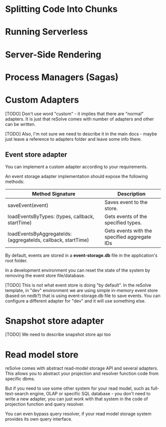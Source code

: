 # Splitting Code Into Chunks
# Running Serverless
# Server-Side Rendering
# Process Managers (Sagas)

# Custom Adapters

[TODO] Don't use word "custom" - it implies that there are "normal" adapters. 
It is just that reSolve comes with number of adapters and other can be written.

[TODO] Also, I'm not sure we need to describe it in the main docs - maybe just leave a reference to adapters folder and 
leave some info there.

## Event store adapter

You can implement a custom adapter according to your requirements. 

An event storage adapter implementation should expose the following methods:

| Method Signature                                                  | Description                                    |
| ----------------------------------------------------------------- | ---------------------------------------------- |
| saveEvent(event)                                                  | Saves event to the store.                      |
| loadEventsByTypes: (types, callback, startTime)                   | Gets events of the specified types.            |
| loadEventsByAggregateIds: (aggregateIds, callback, startTime)     | Gets events with the specified aggregate IDs   |


By default, events are stored in a **event-storage.db** file in the application's root folder. 

In a development environment you can reset the state of the system by removing the event store file/database.

[TODO] This is not what event store is doing "by default". In the reSolve template, in "dev" environment we are using simple in-memory event store 
(based on nedb?) that is using event-storage.db file to save events. You can configure a different adapter for "dev" and it will use something else.

# Snapshot store adapter

[TODO] We need to describe snapshot store api too

# Read model store

reSolve comes with abstract read-model storage API and several adapters. This allows you to abstract your projection and resolver function code from specific dbms.

But if you need to use some other system for your read model, such as full-text-search engine, OLAP or specific SQL database - you don't need to write a new adapter, you can just work with that system in the code of projection function and query resolver.

You can even bypass query resolver, if your read model storage system provides its own query interface.